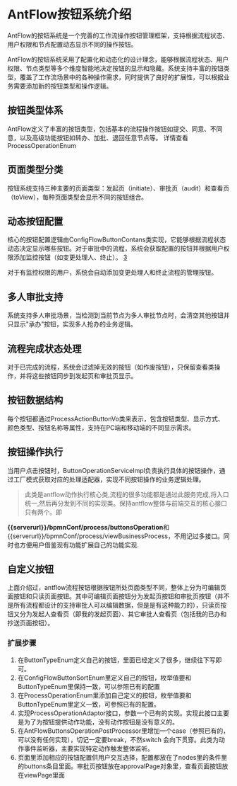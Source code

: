 # AntFlow按钮系统介绍

AntFlow的按钮系统是一个完善的工作流操作按钮管理框架，支持根据流程状态、用户权限和节点配置动态显示不同的操作按钮。

AntFlow的按钮系统采用了配置化和动态化的设计理念，能够根据流程状态、用户权限、节点类型等多个维度智能地决定按钮的显示和隐藏。系统支持丰富的按钮类型，覆盖了工作流场景中的各种操作需求，同时提供了良好的扩展性，可以根据业务需要添加新的按钮类型和操作逻辑。

## 按钮类型体系

AntFlow定义了丰富的按钮类型，包括基本的流程操作按钮如提交、同意、不同意，以及高级功能按钮如转办、加批、退回任意节点等。 详情查看ProcessOperationEnum

## 页面类型分类

按钮系统支持三种主要的页面类型：发起页（initiate）、审批页（audit）和查看页（toView），每种页面类型会显示不同的按钮组合。

## 动态按钮配置

核心的按钮配置逻辑由ConfigFlowButtonContans类实现，它能够根据流程状态动态决定显示哪些按钮。对于审批中的流程，系统会获取配置的按钮并根据用户权限添加监控按钮（如变更处理人、终止）。 [3](#0-2)

对于有监控权限的用户，系统会自动添加变更处理人和终止流程的管理按钮。

## 多人审批支持

系统支持多人审批场景，当检测到当前节点为多人审批节点时，会清空其他按钮并只显示"承办"按钮，实现多人抢办的业务逻辑。

## 流程完成状态处理

对于已完成的流程，系统会过滤掉无效的按钮（如作废按钮），只保留查看类操作，并将这些按钮同步到发起页和审批页显示。

## 按钮数据结构

每个按钮都通过ProcessActionButtonVo类来表示，包含按钮类型、显示方式、颜色类型、按钮名称等属性，支持在PC端和移动端的不同显示需求。

## 按钮操作执行

当用户点击按钮时，ButtonOperationServiceImpl负责执行具体的按钮操作，通过工厂模式获取对应的处理适配器，实现不同按钮操作的业务逻辑处理。 

> 此类是antflow动作执行核心类,流程的很多功能都是通过此服务完成,将入口统一,然后再分发到不同的实现类。保持antflow整体与前端交互的核心接口只有两个。即

**{{serverurl}}/bpmnConf/process/buttonsOperation**和{{serverurl}}/bpmnConf/process/viewBusinessProcess，不用记过多接口。同时也方便用户借鉴现有功能扩展自己的功能实现.

## 自定义按钮

上面介绍过，antflow流程按钮根据按钮所处页面类型不同，整体上分为可编辑页面按钮和只读页面按钮。其中可编辑页面按钮分为发起页按钮和审批页按钮（并不是所有流程都设计的支持审批人可以编辑数据，但是是有这种能力的），只读页按钮又分为发起人查看页（即我的发起页面）、其它审批人查看页（包括我的已办和抄送页面按钮）。

### 扩展步骤

1. 在ButtonTypeEnum定义自己的按钮，里面已经定义了很多，继续往下写即可。
2. 在ConfigFlowButtonSortEnum里定义自己的按钮，枚举值要和ButtonTypeEnum里保持一致，可以参照已有的配置
3. 在ProcessOperationEnum里添加自己定义的按钮，枚举值要和ButtonTypeEnum里定义一致，可参照已有的配置。
4. 实现ProcessOperationAdaptor接口，参数一个已有的实现。实现此接口主要是为了为按钮提供动作功能，没有动作按钮是没有意义的。
5. 在AntFlowButtonsOperationPostProcessor里增加一个case（参照已有的，可以没有任何实现），切记一定要break，不然switch 会向下贯穿。此类为动作事件监听器，主要实现特定动作触发整体监听。
6. 页面里添加相应的按钮配置供用户交互选择，配置都放在了nodes里的条件里的buttons条目里面。审批页按钮放在approvalPage对象里，查看页面按钮放在viewPage里面
